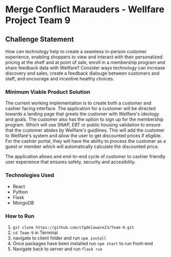 # Merge Conflict Marauders - Wellfare Project Team 9

## Challenge Statement

How can technology help to create a seamless in-person customer experience, enabling shoppers to view and interact with their personalized pricing at the shelf and at point of sale, enroll in a membership program and share feedback data with Wellfare? Consider ways technology can increase discovery and sales, create a feedback dialouge between customers and staff, and encourage and incentive healthy choices.

### Minimum Viable Product Solution

The current working implementation is to create both a customer and cashier facing interface. The application for a customer will be directed towards a landing page that greets the customer with Wellfare's ideology and goals. The customer also has the option to sign up for the membership program. Which will use SNAP, EBT or public housing validation to ensure that the customer abides by Wellfare's guidlines. This will add the customer to Wellfare's system and allow the user to get discounted prices if eligible. For the cashier portal, they will have the ability to process the customer as a guest or member which will automatically calculate the discounted price.

The application allows and end-to-end cycle of customer to cashier friendly user experience that ensures safety, security and accesibility.

### Technologies Used

- React
- Python
- Flask
- MongoDB

### How to Run

1. `git clone https://github.com/cfgdelaware23/Team-9.git`
2. `cd Team-9` in Terminal
3. navigate to client folder and run `npm install`
4. Once packages have been installed run `npm start` to run front-end
5. Navigate back to server and run `flask run`
